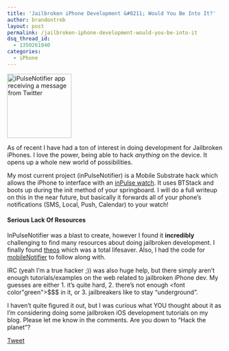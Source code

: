 ```yaml
---
title: 'Jailbroken iPhone Development &#8211; Would You Be Into It?'
author: brandontreb
layout: post
permalink: /jailbroken-iphone-development-would-you-be-into-it
dsq_thread_id:
  - 1350261040
categories:
  - iPhone
---
```

<img class="alignright" src="http://dl.dropbox.com/u/1574088/photo.JPG " title="iPulseNotifier app receiving a message from Twitter" width="150" />

As of recent I have had a ton of interest in doing development for Jailbroken iPhones. I love the power, being able to hack *anything* on the device. It opens up a whole new world of possibilities.

My most current project (inPulseNotifier) is a Mobile Substrate hack which allows the iPhone to interface with an [inPulse watch][1]. It uses BTStack and boots up during the init method of your springboard. I will do a full writeup on this in the near future, but basically it forwards all of your phone&#8217;s notifications (SMS, Local, Push, Calendar) to your watch!

#### Serious Lack Of Resources

InPulseNotifier was a blast to create, however I found it **incredibly** challenging to find many resources about doing jailbroken development. I finally found [theos][2] which was a total lifesaver. Also, I had the code for [mobileNotifier][3] to follow along with.

IRC (yeah I&#8217;m a true hacker ;)) was also huge help, but there simply aren&#8217;t enough tutorials/examples on the web related to jailbroken iPhone dev. My guesses are either 1. it&#8217;s quite hard, 2. there&#8217;s not enough <font color"green">$$$</font> in it, or 3. jailbreakers like to stay &#8220;underground&#8221;.

I haven&#8217;t quite figured it out, but I was curious what YOU thought about it as I&#8217;m considering doing some jailbroken iOS development tutorials on my blog. Please let me know in the comments. Are you down to &#8220;Hack the planet&#8221;?

<div style="">
  <a href="http://twitter.com/share" class="twitter-share-button" data-count="horizontal" data-text="Jailbroken iPhone Development - Would You Be Into It?" data-url="http://brandontreb.com/jailbroken-iphone-development-would-you-be-into-it"  data-via="brandontreb" data-related="brandontreb:">Tweet</a>
</div>

 [1]: http://getinpulse.com
 [2]: http://iphonedevwiki.net/index.php/Theos/Getting_Started
 [3]: http://www.peterhajas.com/blog/2011/2/27/mobilenotifier-beta3-copious-corn-flakes-1.html